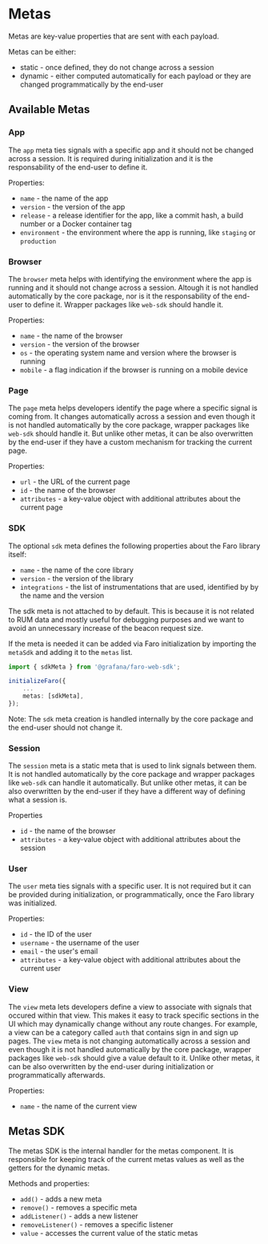 # Metas

Metas are key-value properties that are sent with each payload.

Metas can be either:

- static - once defined, they do not change across a session
- dynamic - either computed automatically for each payload or they are changed programmatically by the end-user

## Available Metas

### App

The `app` meta ties signals with a specific app and it should not be changed across a session. It is required during
initialization and it is the responsability of the end-user to define it.

Properties:

- `name` - the name of the app
- `version` - the version of the app
- `release` - a release identifier for the app, like a commit hash, a build number or a Docker container tag
- `environment` - the environment where the app is running, like `staging` or `production`

### Browser

The `browser` meta helps with identifying the environment where the app is running and it should not change across a
session. Altough it is not handled automatically by the core package, nor is it the responsability of the end-user to
define it. Wrapper packages like `web-sdk` should handle it.

Properties:

- `name` - the name of the browser
- `version` - the version of the browser
- `os` - the operating system name and version where the browser is running
- `mobile` - a flag indication if the browser is running on a mobile device

### Page

The `page` meta helps developers identify the page where a specific signal is coming from. It changes automatically
across a session and even though it is not handled automatically by the core package, wrapper packages like `web-sdk`
should handle it. But unlike other metas, it can be also overwritten by the end-user if they have a custom mechanism for
tracking the current page.

Properties:

- `url` - the URL of the current page
- `id` - the name of the browser
- `attributes` - a key-value object with additional attributes about the current page

### SDK

The optional `sdk` meta defines the following properties about the Faro library itself:

- `name` - the name of the core library
- `version` - the version of the library
- `integrations` - the list of instrumentations that are used, identified by by the name and the version

The sdk meta is not attached to by default. This is because it is not related to RUM data and mostly
useful for debugging purposes and we want to avoid an unnecessary increase of the beacon request size.

If the meta is needed it can be added via Faro initialization by importing the `metaSdk` and adding
it to the `metas` list.

```ts
import { sdkMeta } from '@grafana/faro-web-sdk';

initializeFaro({
    ...
    metas: [sdkMeta],
});

```

Note:
The `sdk` meta creation is handled internally by the core package and the end-user should not change it.

### Session

The `session` meta is a static meta that is used to link signals between them. It is not handled automatically by the
core package and wrapper packages like `web-sdk` can handle it automatically. But unlike other metas, it can be also
overwritten by the end-user if they have a different way of defining what a session is.

Properties

- `id` - the name of the browser
- `attributes` - a key-value object with additional attributes about the session

### User

The `user` meta ties signals with a specific user. It is not required but it can be provided during initialization, or
programmatically, once the Faro library was initialized.

Properties:

- `id` - the ID of the user
- `username` - the username of the user
- `email` - the user's email
- `attributes` - a key-value object with additional attributes about the current user

### View

The `view` meta lets developers define a view to associate with signals that occured within that view. This makes it
easy to track specific sections in the UI which may dynamically change without any route changes. For example, a view
can be a category called `auth` that contains sign in and sign up pages. The `view` meta is not changing automatically
across a session and even though it is not handled automatically by the core package, wrapper packages like `web-sdk`
should give a value default to it. Unlike other metas, it can be also overwritten by the end-user during initialization
or programmatically afterwards.

Properties:

- `name` - the name of the current view

## Metas SDK

The metas SDK is the internal handler for the metas component. It is responsible for keeping track of the current metas
values as well as the getters for the dynamic metas.

Methods and properties:

- `add()` - adds a new meta
- `remove()` - removes a specific meta
- `addListener()` - adds a new listener
- `removeListener()` - removes a specific listener
- `value` - accesses the current value of the static metas
